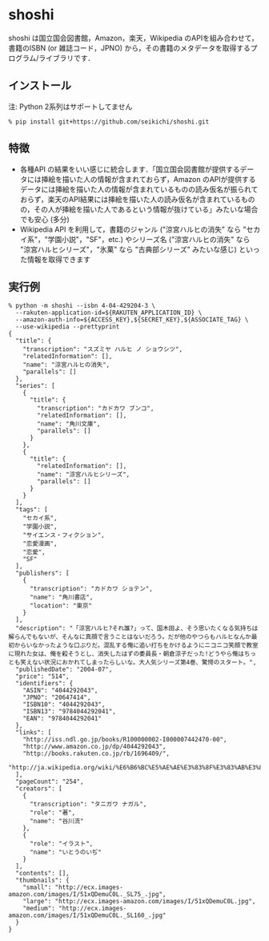 # shoshi

shoshi は国立国会図書館，Amazon，楽天，Wikipedia のAPIを組み合わせて，
書籍のISBN (or 雑誌コード，JPNO) から，その書籍のメタデータを取得するプログラム/ライブラリです．

## インストール
注: Python 2系列はサポートしてません
```
% pip install git+https://github.com/seikichi/shoshi.git
```

## 特徴
- 各種API の結果をいい感じに統合します．「国立国会図書館が提供するデータには挿絵を描いた人の情報が含まれておらず，Amazon のAPIが提供するデータには挿絵を描いた人の情報が含まれているものの読み仮名が振られておらず，楽天のAPI結果には挿絵を描いた人の読み仮名が含まれているものの，その人が挿絵を描いた人であるという情報が抜けている」みたいな場合でも安心 (多分)
- Wikipedia API を利用して，書籍のジャンル ("涼宮ハルヒの消失" なら "セカイ系"，"学園小説"，"SF"，etc.) やシリーズ名 ("涼宮ハルヒの消失" なら "涼宮ハルヒシリーズ"，"氷菓" なら "古典部シリーズ" みたいな感じ) といった情報を取得できます

## 実行例
```
% python -m shoshi --isbn 4-04-429204-3 \
  --rakuten-application-id=${RAKUTEN_APPLICATION_ID} \
  --amazon-auth-info=${ACCESS_KEY},${SECRET_KEY},${ASSOCIATE_TAG} \
  --use-wikipedia --prettyprint
{
  "title": {
    "transcription": "スズミヤ ハルヒ ノ ショウシツ", 
    "relatedInformation": [], 
    "name": "涼宮ハルヒの消失", 
    "parallels": []
  }, 
  "series": [
    {
      "title": {
        "transcription": "カドカワ ブンコ", 
        "relatedInformation": [], 
        "name": "角川文庫", 
        "parallels": []
      }
    }, 
    {
      "title": {
        "relatedInformation": [], 
        "name": "涼宮ハルヒシリーズ", 
        "parallels": []
      }
    }
  ], 
  "tags": [
    "セカイ系", 
    "学園小説", 
    "サイエンス・フィクション", 
    "恋愛漫画", 
    "恋愛", 
    "SF"
  ],
  "publishers": [
    {
      "transcription": "カドカワ ショテン", 
      "name": "角川書店", 
      "location": "東京"
    }
  ], 
  "description": "「涼宮ハルヒ?それ誰?」って、国木田よ、そう思いたくなる気持ちは解らんでもないが、そんなに真顔で言うことはないだろう。だが他のやつらもハルヒなんか最初からいなかったような口ぶりだ。混乱する俺に追い打ちをかけるようにニコニコ笑顔で教室に現れた女は、俺を殺そうとし、消失したはずの委員長・朝倉涼子だった!どうやら俺はちっとも笑えない状況におかれてしまったらしいな。大人気シリーズ第4巻、驚愕のスタート。", 
  "publishedDate": "2004-07", 
  "price": "514", 
  "identifiers": {
    "ASIN": "4044292043", 
    "JPNO": "20647414", 
    "ISBN10": "4044292043", 
    "ISBN13": "9784044292041", 
    "EAN": "9784044292041"
  }, 
  "links": [
    "http://iss.ndl.go.jp/books/R100000002-I000007442470-00", 
    "http://www.amazon.co.jp/dp/4044292043", 
    "http://books.rakuten.co.jp/rb/1696409/", 
    "http://ja.wikipedia.org/wiki/%E6%B6%BC%E5%AE%AE%E3%83%8F%E3%83%AB%E3%83%92%E3%82%B7%E3%83%AA%E3%83%BC%E3%82%BA"
  ], 
  "pageCount": "254", 
  "creators": [
    {
      "transcription": "タニガワ ナガル", 
      "role": "著", 
      "name": "谷川流"
    }, 
    {
      "role": "イラスト", 
      "name": "いとうのいぢ"
    }
  ], 
  "contents": [], 
  "thumbnails": {
    "small": "http://ecx.images-amazon.com/images/I/51xQDemuC0L._SL75_.jpg", 
    "large": "http://ecx.images-amazon.com/images/I/51xQDemuC0L.jpg", 
    "medium": "http://ecx.images-amazon.com/images/I/51xQDemuC0L._SL160_.jpg"
  }
}

```
